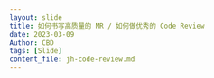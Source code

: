 ```yaml
---
layout: slide
title: 如何书写高质量的 MR / 如何做优秀的 Code Review 
date: 2023-03-09
Author: CBD
tags: [Slide]
content_file: jh-code-review.md
---
```

